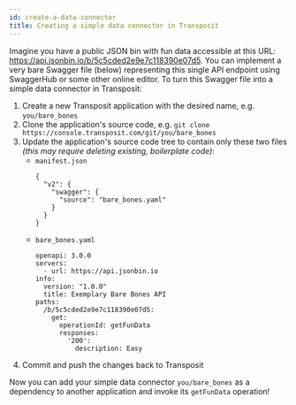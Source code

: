 ```yaml
---
id: create-a-data-connector
title: Creating a simple data connector in Transposit
---
```


Imagine you have a public JSON bin with fun data accessible at this URL: https://api.jsonbin.io/b/5c5cded2e9e7c118390e07d5.
You can implement a very bare Swagger file (below) representing this single API endpoint using SwaggerHub or some other online editor.
To turn this Swagger file into a simple data connector in Transposit:
1. Create a new Transposit application with the desired name, e.g. `you/bare_bones`
2. Clone the application's source code, e.g. `git clone https://console.transposit.com/git/you/bare_bones`
3. Update the application's source code tree to contain only these two files _(this may require deleting existing, boilerplate code)_:
    * `manifest.json`
        ```
        {
          "v2": {
            "swagger": {
              "source": "bare_bones.yaml"
            }
          }
        }
        ```
    * `bare_bones.yaml`
        ```
        openapi: 3.0.0
        servers:
          - url: https://api.jsonbin.io
        info:
          version: "1.0.0"
          title: Exemplary Bare Bones API
        paths:
          /b/5c5cded2e9e7c118390e07d5:
            get:
              operationId: getFunData
              responses:
                '200':
                  description: Easy
        ```
4. Commit and push the changes back to Transposit

Now you can add your simple data connector `you/bare_bones` as a dependency to another application and invoke its `getFunData` operation!

